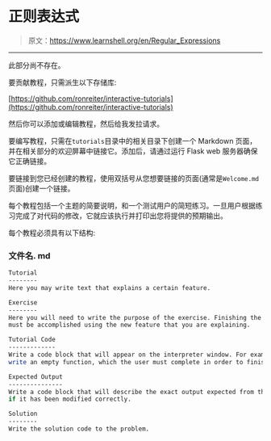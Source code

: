 # 正则表达式

> 原文：<https://www.learnshell.org/en/Regular_Expressions>

* * *

此部分尚不存在。

要贡献教程，只需派生以下存储库:

[https://github.com/ronreiter/interactive-tutorials](https://github.com/ronreiter/interactive-tutorials)

然后你可以添加或编辑教程，然后给我发拉请求。

要编写教程，只需在`tutorials`目录中的相关目录下创建一个 Markdown 页面，并在相关部分的欢迎屏幕中链接它。添加后，请通过运行 Flask web 服务器确保它正确链接。

要链接到您已经创建的教程，使用双括号从您想要链接的页面(通常是`Welcome.md`页面)创建一个链接。

每个教程包括一个主题的简要说明，和一个测试用户的简短练习。一旦用户根据练习完成了对代码的修改，它就应该执行并打印出您将提供的预期输出。

每个教程必须具有以下结构:

### 文件名. md

```sh
Tutorial
--------
Here you may write text that explains a certain feature.

Exercise
--------
Here you will need to write the purpose of the exercise. Finishing the exercise correctly
must be accomplished using the new feature that you are explaining.

Tutorial Code
-------------
Write a code block that will appear on the interpreter window. For example, you may
write an empty function, which the user must complete in order to finish the exercise.

Expected Output
---------------
Write a code block that will describe the exact output expected from the modified code,
if it has been modified correctly.

Solution
--------
Write the solution code to the problem. 
```